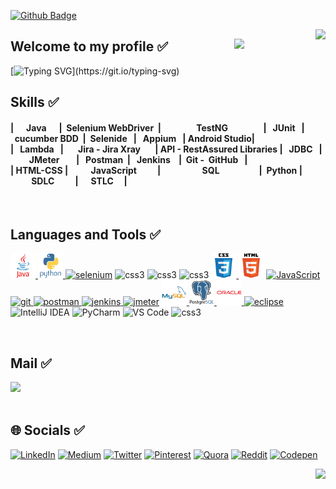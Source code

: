 [![Github Badge](https://img.shields.io/badge/-Github-000?style=quare&labelColor=000&logo=Github&logoColor=white&link=link)](https://github.com/atinccihad/atinccihad.git)

<!-- count -->
<a href="https://hits.seeyoufarm.com"><img src="https://hits.seeyoufarm.com/api/count/incr/badge.svg?url=https%3A%2F%2Fgithub.com%2Fgjbae1212%2Fhit-counter&count_bg=%23495AA6&title_bg=%23555555&icon=opencontainersinitiative.svg&icon_color=%23E7E7E7&title=hits&edge_flat=false" align="right"/></a>

<!-- Coder Uncle Pic -->
<div id="header" align="left" > <img src="https://cdn.dribbble.com/users/1162077/screenshots/3848914/programmer.gif" width="130" align="right"/>

## </path></svg></a> Welcome to my profile ✅ </a> 

<!-- %7C -> alttaki yaziya eklemenize yariyor %CC00FF-->
[![Typing SVG](https://readme-typing-svg.herokuapp.com?font=Fira+Code&weight=600&pause=1000&color=F7C529&width=435&lines=I'm+interested+in,;testing+for+user+interface+and;backend+software.)](https://git.io/typing-svg)

## </path></svg></a> Skills ✅
<h4 style="color: F7C529"> |&nbsp;&nbsp;&nbsp;&nbsp;&nbsp;&nbsp;Java&nbsp;&nbsp;&nbsp;&nbsp;&nbsp;&nbsp;|&nbsp;&nbsp;Selenium WebDriver&nbsp;&nbsp;|&nbsp;&nbsp;&nbsp;&nbsp;&nbsp;&nbsp;&nbsp;&nbsp;&nbsp;&nbsp;&nbsp;&nbsp;&nbsp;&nbsp;&nbsp;&nbsp;&nbsp;TestNG&nbsp;&nbsp;&nbsp;&nbsp;&nbsp;&nbsp;&nbsp;&nbsp;&nbsp;&nbsp;&nbsp;&nbsp;&nbsp;&nbsp;&nbsp;&nbsp;&nbsp;|&nbsp;&nbsp;&nbsp;JUnit&nbsp;&nbsp;&nbsp;|&nbsp;&nbsp;cucumber BDD&nbsp;&nbsp;|&nbsp;&nbsp;Selenide&nbsp&nbsp;&nbsp;|&nbsp;&nbsp;&nbsp;Appium&nbsp;&nbsp;&nbsp;| Android Studio|<br> 
    |&nbsp;&nbsp;&nbsp;Lambda&nbsp;&nbsp;&nbsp;|&nbsp;&nbsp;&nbsp;&nbsp;&nbsp;&nbsp;&nbsp;Jira - Jira Xray&nbsp;&nbsp;&nbsp;&nbsp;&nbsp;&nbsp;&nbsp;| API - RestAssured Libraries |&nbsp;&nbsp;&nbsp;JDBC&nbsp;&nbsp;&nbsp;|&nbsp;&nbsp;&nbsp;&nbsp;&nbsp;&nbsp;&nbsp;&nbsp;&nbsp;JMeter&nbsp;&nbsp;&nbsp;&nbsp;&nbsp;&nbsp;&nbsp;&nbsp;|&nbsp;&nbsp;&nbsp;Postman&nbsp;&nbsp;|&nbsp;&nbsp;&nbsp;Jenkins&nbsp;&nbsp;&nbsp;&nbsp;|&nbsp;&nbsp;Git - &nbsp;GitHub&nbsp;&nbsp;&nbsp;|<br>|&nbsp;HTML-CSS&nbsp;|&nbsp;&nbsp;&nbsp;&nbsp;&nbsp;&nbsp;&nbsp;&nbsp;&nbsp;&nbsp;&nbsp;JavaScript&nbsp;&nbsp;&nbsp;&nbsp;&nbsp;&nbsp;&nbsp;&nbsp;&nbsp;&nbsp;|&nbsp;&nbsp;&nbsp;&nbsp;&nbsp;&nbsp;&nbsp;&nbsp;&nbsp;&nbsp;&nbsp;&nbsp;&nbsp;&nbsp;&nbsp;&nbsp;&nbsp;&nbsp;&nbsp;&nbsp;SQL&nbsp;&nbsp;&nbsp;&nbsp;&nbsp;&nbsp;&nbsp;&nbsp;&nbsp;&nbsp;&nbsp;&nbsp;&nbsp;&nbsp;&nbsp;&nbsp;&nbsp;&nbsp;&nbsp;|&nbsp;&nbsp;Python&nbsp;|&nbsp;&nbsp;&nbsp;&nbsp;&nbsp;&nbsp;&nbsp;&nbsp;&nbsp;&nbsp;SDLC&nbsp;&nbsp;&nbsp;&nbsp;&nbsp;&nbsp;&nbsp;&nbsp;&nbsp;&nbsp;|&nbsp;&nbsp;&nbsp;&nbsp;&nbsp;&nbsp;STLC&nbsp;&nbsp;&nbsp;&nbsp;&nbsp;| </h4>
<br>
 
## </path></svg></a> Languages and Tools ✅ </a> 
<a href="https://www.java.com/tr/" target="_blank" rel="noreferrer"> <img src="https://raw.githubusercontent.com/devicons/devicon/master/icons/java/java-original-wordmark.svg" alt="java" width="40" height="40"/> 
<a href="https://www.python.org/" target="_blank" rel="noreferrer"><img src="https://raw.githubusercontent.com/devicons/devicon/master/icons/python/python-original-wordmark.svg" alt="python" width="40" height="40"/>
<a href="https://www.selenium.dev/" target="_blank" rel="noreferrer"> <img src="https://raw.githubusercontent.com/detain/svg-logos/780f25886640cef088af994181646db2f6b1a3f8/svg/selenium-logo.svg" alt="selenium" width="40" height="40"/></a>
<a target="_blank" rel="noreferrer"> <img src="https://e7.pngegg.com/pngimages/640/776/png-clipart-testng-logo-software-testing-software-framework-computer-icons-automation-testing-angle-text.png" alt="css3" width="40" height="40"/> </a>
<a target="_blank" rel="noreferrer"> <img src="https://miro.medium.com/v2/resize:fit:4800/format:webp/1*qwaNpZPJElwizsCYXR8TOg.png" alt="css3" width="40" height="40"/> </a>
<a target="_blank" rel="noreferrer"> <img src="https://i0.wp.com/blog.knoldus.com/wp-content/uploads/2019/11/Appium-1.png?w=1230&ssl=1" alt="css3" width="40" height="40"/> </a>
<a href="https://tr.wikipedia.org/wiki/CSS" target="_blank" rel="noreferrer"> <img src="https://raw.githubusercontent.com/devicons/devicon/master/icons/css3/css3-original-wordmark.svg" alt="css3" width="40" height="40"/> </a>
<a href="https://tr.wikipedia.org/wiki/HTML" target="_blank" rel="noreferrer"><a href="[https://www.w3schools.com/html/](https://tr.wikipedia.org/wiki/HTML)" target="_blank" rel="noreferrer">
<img src="https://raw.githubusercontent.com/devicons/devicon/master/icons/html5/html5-original-wordmark.svg" alt="html5" width="40" height="40"/></a> <a href="https://tr.wikipedia.org/wiki/JavaScript" target="_blank" rel="noreferrer">
<img src="https://upload.wikimedia.org/wikipedia/commons/thumb/9/99/Unofficial_JavaScript_logo_2.svg/225px-Unofficial_JavaScript_logo_2.svg.png" alt="JavaScript" width="40" height="40"/></a> <a href="https://www.postgresql.org/" target="_blank" rel="noreferrer"> 
<a href="https://git-scm.com/" target="_blank" rel="noreferrer"> <img src="https://www.vectorlogo.zone/logos/git-scm/git-scm-icon.svg" alt="git" width="40" height="40"/> </a> 
<a href="https://www.postman.com" target="_blank" rel="noreferrer"><img src="https://seeklogo.com/images/P/postman-logo-0087CA0D15-seeklogo.com.png" alt="postman" width="40" height="40"/>
<a href="https://www.jenkins.io" target="_blank" rel="noreferrer"><img src="https://www.vectorlogo.zone/logos/jenkins/jenkins-icon.svg" alt="jenkins" width="40" height="40"/>
<a href="https://jmeter.apache.org/" target="_blank" rel="noreferrer"><img src="https://blog.e-zest.com/hubfs/Capture-4.png" alt="jmeter" width="40" height="40"/></a>
<a href="https://www.mysql.com/" target="_blank" rel="noreferrer"><img src="https://raw.githubusercontent.com/devicons/devicon/master/icons/mysql/mysql-original-wordmark.svg" alt="mysql" width="40" height="40"/> 
<img src="https://raw.githubusercontent.com/devicons/devicon/master/icons/postgresql/postgresql-original-wordmark.svg" alt="PostgreSQL" width="40" height="40"/> </a> 
<a href="https://www.oracle.com/" target="_blank" rel="noreferrer"> <img src="https://raw.githubusercontent.com/devicons/devicon/master/icons/oracle/oracle-original.svg" alt="oracle" width="40" height="40"/>
<img src="https://cdn.freebiesupply.com/logos/large/2x/eclipse-11-logo-png-transparent.png" alt="eclipse" width="40" height="40"/> </a> 
<img src="https://upload.wikimedia.org/wikipedia/commons/thumb/9/9c/IntelliJ_IDEA_Icon.svg/512px-IntelliJ_IDEA_Icon.svg.png" alt="IntelliJ IDEA" width="40" height="40"/></a> 
<img src="https://logowik.com/content/uploads/images/jetbrains-pycharm5998.jpg" alt="PyCharm" width="40" height="40"/></a> <img src="https://upload.wikimedia.org/wikipedia/commons/9/9a/Visual_Studio_Code_1.35_icon.svg" alt="VS Code" width="40" height="40"/></a>
 <a target="_blank" rel="noreferrer"> <img src="https://robotqa.com/img/100x100/appiuminspectorlogo.png" alt="css3" width="40" height="40"/> </a>
 </p>
<br>

## </path></svg></a> Mail ✅ </a>
<a href = "mailto:atinccihad@gmail.com"><img src="https://img.shields.io/badge/-Gmail-%23333?style=for-the-badge&logo=gmail&logoColor=red" target="_blank"></a>
<br> <br>
## 🌐 Socials ✅
[![LinkedIn](https://img.shields.io/badge/LinkedIn-%230077B5.svg?logo=linkedin&logoColor=white)](https://linkedin.com/in/atinccihad)  [![Medium](https://img.shields.io/badge/Medium-12100E?logo=medium&logoColor=white)](https://medium.com/@atinccihad) [![Twitter](https://img.shields.io/badge/Twitter-%231DA1F2.svg?logo=Twitter&logoColor=white)](https://twitter.com/atinc_cihad)  [![Pinterest](https://img.shields.io/badge/Pinterest-%23E60023.svg?logo=Pinterest&logoColor=white)](https://pinterest.com/atinccihad) [![Quora](https://img.shields.io/badge/Quora-%23B92B27.svg?logo=Quora&logoColor=white)](https://quora.com/profile/Cihad-ATINÇ) [![Reddit](https://img.shields.io/badge/Reddit-%23FF4500.svg?logo=Reddit&logoColor=white)](https://reddit.com/user/atinccihad)  [![Codepen](https://img.shields.io/badge/Codepen-000000?style=for-the-badge&logo=codepen&logoColor=white)](https://codepen.io/atinccihad) 
<br> 

<img src="https://komarev.com/ghpvc/?username=atinccihad&&style=plastics&&color=gray" align="right"/></p>
